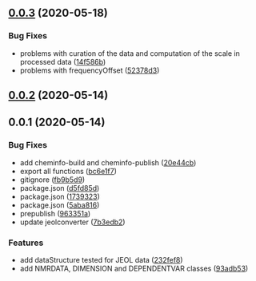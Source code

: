 ## [0.0.3](https://github.com/cheminfo/nmr-parser/compare/v0.0.2...v0.0.3) (2020-05-18)


### Bug Fixes

* problems with curation of the data and computation of the scale in processed data ([14f586b](https://github.com/cheminfo/nmr-parser/commit/14f586b1c55e78d34f6bea2cb47391b9856a7fbc))
* problems with frequencyOffset ([52378d3](https://github.com/cheminfo/nmr-parser/commit/52378d37618fb3b386dde04346bce6ef8d10c307))



## [0.0.2](https://github.com/cheminfo/nmr-parser/compare/v0.0.1...v0.0.2) (2020-05-14)



## 0.0.1 (2020-05-14)


### Bug Fixes

* add cheminfo-build and cheminfo-publish ([20e44cb](https://github.com/cheminfo/nmr-parser/commit/20e44cb7cb2d8cd8a7b3367204edd9f1a69aa8e3))
* export all functions ([bc6e1f7](https://github.com/cheminfo/nmr-parser/commit/bc6e1f7785ee9a21eaeca2f5c364b44073487210))
* gitignore ([fb9b5d9](https://github.com/cheminfo/nmr-parser/commit/fb9b5d95dc1c240bcd8c9f005cff45d44840a96a))
* package.json ([d5fd85d](https://github.com/cheminfo/nmr-parser/commit/d5fd85d142614099db7842feed1412f3a2d39a37))
* package.json ([1739323](https://github.com/cheminfo/nmr-parser/commit/1739323a993165377b2c7022125259d0da1e4428))
* package.json ([5aba816](https://github.com/cheminfo/nmr-parser/commit/5aba81617a8e77eacb756de21ae9a6bbe2d047e1))
* prepublish ([963351a](https://github.com/cheminfo/nmr-parser/commit/963351a232a7111386b67b0520d79a1a70976a96))
* update jeolconverter ([7b3edb2](https://github.com/cheminfo/nmr-parser/commit/7b3edb2581263807bb870ca487edc883832cc82f))


### Features

* add dataStructure tested for JEOL data ([232fef8](https://github.com/cheminfo/nmr-parser/commit/232fef8e7db3f116ba38b966ab50e39a43dc8c54))
* add NMRDATA, DIMENSION and DEPENDENTVAR classes ([93adb53](https://github.com/cheminfo/nmr-parser/commit/93adb5367911ff6fb75362ce1b00d4693061285a))



